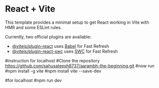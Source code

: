 # React + Vite

This template provides a minimal setup to get React working in Vite with HMR and some ESLint rules.

Currently, two official plugins are available:

- [@vitejs/plugin-react](https://github.com/vitejs/vite-plugin-react/blob/main/packages/plugin-react/README.md) uses [Babel](https://babeljs.io/) for Fast Refresh
- [@vitejs/plugin-react-swc](https://github.com/vitejs/vite-plugin-react-swc) uses [SWC](https://swc.rs/) for Fast Refresh

#instruction for localhost
#Clone the repository
https://github.com/sahusateesh8737/aarambh-the-beginning.git
#now run
#npm install -g vite
#npm install vite --save-dev

#for localhost
#npm run dev

